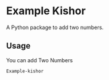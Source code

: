 # Example Kishor

A Python package to add two numbers.

## Usage

You can add Two Numbers

```
Example-kishor 
```
